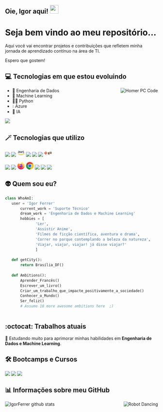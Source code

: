 ## Oie, Igor aqui!  <img src="https://media.giphy.com/media/hvRJCLFzcasrR4ia7z/giphy.gif" width="28px" height="28px">

<h1>Seja bem vindo ao meu repositório...</h1> 

<div style="text-align: left"> 
Aqui você vai encontrar projetos e contribuições que refletem minha jornada de aprendizado contínuo na área de TI.

Espero que gostem!
</div>

## :computer: Tecnologias em que estou evoluindo 
<img height="250"  src = https://media3.giphy.com/media/v1.Y2lkPTc5MGI3NjExNGFyem85cnNhbTYxa2lieHM1Z3dnMnJ0MDA5cTVqdXB4d2FyOHlnaSZlcD12MV9pbnRlcm5hbF9naWZfYnlfaWQmY3Q9Zw/Ad91OoLyqki6f0ICEe/giphy.webp alt = 'Homer PC Code' align='right'/>  

* 🔧 Engenharia de Dados
* 🧠 Machine Learning
* 👨‍💻 Python
* 💧 Azure
* 🤖 IA

<img src = "https://github-readme-stats.vercel.app/api/top-langs/?username=igorferrer-data&layout=compact">

## :magic_wand: Tecnologias que utilizo
<code><img height="25" src="https://cdn.jsdelivr.net/gh/devicons/devicon@latest/icons/python/python-original-wordmark.svg" /></code>
<code><img height="25" src="https://cdn.jsdelivr.net/gh/devicons/devicon@latest/icons/azure/azure-original.svg" /></code>
<code><img height="25" src="https://raw.githubusercontent.com/github/explore/80688e429a7d4ef2fca1e82350fe8e3517d3494d/topics/aws/aws.png"></code>
<code><img height="25" src="https://cdn.jsdelivr.net/gh/devicons/devicon@latest/icons/vscode/vscode-original-wordmark.svg" /></code>
<code><img height="25" src="https://cdn.jsdelivr.net/gh/devicons/devicon@latest/icons/mysql/mysql-original.svg" /></code>
<code><img height="25" src="https://cdn.jsdelivr.net/gh/devicons/devicon@latest/icons/mongodb/mongodb-original-wordmark.svg" /></code>
<code><img height="25" src="https://raw.githubusercontent.com/github/explore/80688e429a7d4ef2fca1e82350fe8e3517d3494d/topics/git/git.png"></code>

<code><img height="25" src="https://cdn.jsdelivr.net/gh/devicons/devicon@latest/icons/github/github-original-wordmark.svg" /></code>
<code><img height="25" src="https://cdn.jsdelivr.net/gh/devicons/devicon@latest/icons/bash/bash-original.svg" /></code>
<code><img height="25" src="https://raw.githubusercontent.com/github/explore/80688e429a7d4ef2fca1e82350fe8e3517d3494d/topics/firefox/firefox.png"></code>
<code><img height="25" src="https://raw.githubusercontent.com/github/explore/80688e429a7d4ef2fca1e82350fe8e3517d3494d/topics/chrome/chrome.png"></code>
<code><img height="25" src="https://cdn.jsdelivr.net/gh/devicons/devicon@latest/icons/linkedin/linkedin-original.svg" /></code>
<code><img height="25" src="https://cdn.jsdelivr.net/gh/devicons/devicon@latest/icons/canva/canva-original.svg"></code>
<code><img height="25" src="https://cdn.jsdelivr.net/gh/devicons/devicon@latest/icons/windows11/windows11-original-wordmark.svg" /></code>
          

  
## :alien: Quem sou eu?
 ```python
 class WhoAmI:
 	user = 'Igor Ferrer'
		current_work = 'Suporte Técnico'
		dream_work = 'Engenharia de Dados e Machine Learning'
		hobbies = [
			   'Ler',
			   'Assistir Anime',
			   'Filmes de ficção científica, aventura e drama',
			   'Correr no parque contemplando a beleza da natureza',
			   'Viajar, viajar, viajar! já disse viajar?'
			   ]
	
	def getCity():
		return Brasília_DF()
	
	def Ambitions():
		Aprender_Francês()
		Escrever_um_livro()
		Criar_um_trabalho_que_impacte_positivamente_a_sociedade()
		Conhecer_o_Mundo()
		Ser_feliz()
		# Assume 10 more awesome ambitions here  ;)
	
 ```
 
## :octocat: Trabalhos atuais
🌱 Estudando muito para aprimorar minhas habilidades em **Engenharia de Dados e Machine Learning**.

## :hammer_and_wrench: Bootcamps e Cursos
[<img src="https://hermes.dio.me/tracks/2a3a2d2b-7de7-457c-b4df-dcd327eae9eb.png" height="70"></a>](https://web.dio.me/track/engenharia-dados-python)
[<img src="https://hermes.dio.me/tracks/73b2de55-d67a-4dcc-8bea-4a16d0c4d30c.png" height="70"></a>](https://web.dio.me/track/microsoft-azure-essentials)
[<img src="https://hermes.dio.me/tracks/261135b9-67c9-4429-ad2d-418c11f1c34f.png" height="70"></a>](https://web.dio.me/track/engenharia-prompts-aws)

## :bar_chart: Informações sobre meu GitHub
![IgorFerrer github stats](https://github-readme-stats.vercel.app/api?username=igorferrer-data&show_icons=true&hide=[%22issues%22]&rank_icon=github)
<img height="190"  src = https://media2.giphy.com/media/v1.Y2lkPTc5MGI3NjExcGF5ejIzb2o2ZWpteHhjeDg3a2twZHQxNW9xMHdpMzR0bGNjbDRwayZlcD12MV9pbnRlcm5hbF9naWZfYnlfaWQmY3Q9Zw/58OujxlE7e19Mjv0gj/giphy.webp alt = 'Robot Dancing' align='right'/>


 
 

